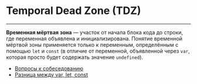 # Temporal Dead Zone (TDZ)
____

**Временная мёртвая зона** — участок от начала блока кода до строки, где переменная объявлена и инициализирована. Понятие временной мёртвой зоны применяется только к переменным, определённым с помощью `let` и `const` (в отличие от переменной, объявленной через `var`, которая просто будет содержать значение `undefined`).

- [Вопросы к собеседованию](../../README.md)
- [Разница между var, let, const](./difference.md)